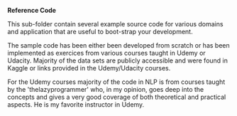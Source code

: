 **Reference Code**

This sub-folder contain several example source code for various domains and application that are useful to boot-strap your development.

The sample code has been either been developed from scratch or has been implemented as exercices from various courses taught in Udemy or Udacity. Majority of the data sets are publicly accessible and were found in Kaggle or links provided in the Udemy/Udacity courses.

For the Udemy courses majority of the code in NLP is from courses taught by the 'thelazyprogrammer' who, in my opinion, goes deep into the concepts and gives a very good coverage of both theoretical and practical aspects. He is my favorite instructor in Udemy. 


